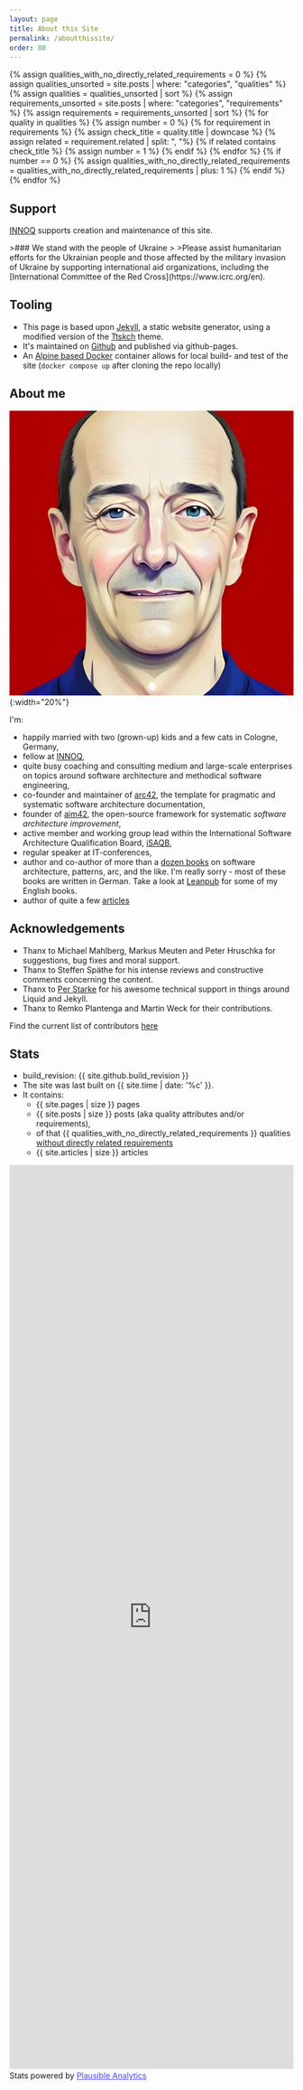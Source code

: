 ```yaml
---
layout: page
title: About this Site
permalink: /aboutthissite/
order: 80
---
```


<!-- Liquid to count number of qualities with no directly related requirements -->
{% assign qualities_with_no_directly_related_requirements = 0 %}
{% assign qualities_unsorted = site.posts | where: "categories", "qualities" %}
{% assign qualities = qualities_unsorted | sort %}
{% assign requirements_unsorted = site.posts | where: "categories", "requirements" %}
{% assign requirements = requirements_unsorted | sort %}
{% for quality in qualities %}
{% assign number = 0 %}
{% for requirement in requirements %}
{% assign check_title = quality.title | downcase %}
{% assign related = requirement.related | split: ", "%}
{% if related contains check_title %}
{% assign number = 1 %}
{% endif %}
{% endfor %}
{% if number == 0 %}
{% assign qualities_with_no_directly_related_requirements = qualities_with_no_directly_related_requirements | plus: 1 %}
{% endif %}
{% endfor %}




## Support

[INNOQ](https://innoq.com) <span class="innoq-text"><i class="fas fa-heart beat heart"></i></span> supports creation and maintenance of this site.
<br>

<div class="ua-background" markdown="1">
>### We stand with the people of Ukraine <span class="ua-text"><i class="fas fa-heart"></i></span><span class="ua-size"><i class="fas fa-heart beat heart"></i></span>
>
>Please assist humanitarian efforts for the Ukrainian people and those affected by the military invasion of Ukraine by supporting international aid organizations, including the [International Committee of the Red Cross](https://www.icrc.org/en).

</div>

## Tooling

* This page is based upon [Jekyll](https://jekyllrb.com), a static website generator, using a modified version of the [Ttskch](https://github.com/ttskch/jekyll-ttskch-theme) theme.
* It's maintained on [Github](https://github.com/arc42/quality.arc42.org-site/) and published via github-pages.
* An [Alpine based Docker](https://github.com/arc42/quality.arc42.org-site/blob/main/Dockerfile) container allows for local build- and test of the site (`docker compose up` after cloning the repo locally)




## About me

![Gernot, avatar](/images/ai-profile-gs-256px.webp){:width="20%"}

I'm:

* happily married with two (grown-up) kids and a few cats in Cologne, Germany,
* fellow at [INNOQ](https://www.innoq.com),
* quite busy coaching and consulting medium and large-scale enterprises on topics around software architecture and methodical software engineering,
* co-founder and maintainer of [arc42](https://www.arc42.org), the template for pragmatic and systematic software architecture documentation,
* founder of [aim42](https://www.aim42.org), the open-source framework for systematic _software architecture improvement_,
* active member and working group lead within the International Software Architecture Qualification Board, [iSAQB](https://www.isaqb.org),
* regular speaker at IT-conferences,
* author and co-author of more than a [dozen books](https://gernotstarke.de/buecher) on software architecture, patterns, arc, and the like. I'm really sorry - most of these books are written in German. Take a look at <a href="https://www.leanpub.com">Leanpub</a> for some of my English books.
* author of quite a few [articles](https://www.gernotstarke.de/artikel)


## Acknowledgements

* Thanx to Michael Mahlberg, Markus Meuten and Peter Hruschka for suggestions, bug fixes and moral support.
* Thanx to Steffen Späthe for his intense reviews and constructive comments concerning the content. 
* Thanx to [Per Starke](https://perstarke-webdev.de/) for his awesome technical support in things around Liquid and Jekyll.
* Thanx to Remko Plantenga and Martin Weck for their contributions.

Find the current list of contributors [here](https://github.com/arc42/quality.arc42.org-site/graphs/contributors)

## Stats

* build_revision: {{ site.github.build_revision }}
* The site was last built on {{ site.time | date: '%c' }}. 
* It contains:
   -  {{ site.pages | size }} pages 
    - {{ site.posts | size }} posts (aka quality attributes and/or requirements), 
    - of that {{ qualities_with_no_directly_related_requirements }} qualities [without directly related requirements](/no-directly-related/)
    - {{ site.articles | size }} articles   
  
   

<iframe plausible-embed src="https://plausible.io/share/quality.arc42.org?auth=cjoKlapPdw3czFugGy6jM&embed=true&theme=light" scrolling="no" frameborder="0" loading="lazy" style="width: 1px; min-width: 100%; height: 1600px;"></iframe>
<div style="font-size: 14px; padding-bottom: 14px;">Stats powered by <a target="_blank" style="color: #4F46E5; text-decoration: underline;" href="https://plausible.io">Plausible Analytics</a></div>
<script async src="https://plausible.io/js/embed.host.js"></script>
